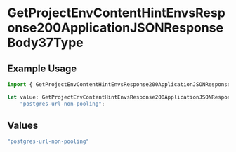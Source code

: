 # GetProjectEnvContentHintEnvsResponse200ApplicationJSONResponseBody37Type

## Example Usage

```typescript
import { GetProjectEnvContentHintEnvsResponse200ApplicationJSONResponseBody37Type } from "@simplesagar/vercel/models/getprojectenvop.js";

let value: GetProjectEnvContentHintEnvsResponse200ApplicationJSONResponseBody37Type =
    "postgres-url-non-pooling";
```

## Values

```typescript
"postgres-url-non-pooling"
```